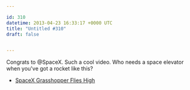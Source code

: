 ```yaml
---

id: 310
datetime: 2013-04-23 16:33:17 +0000 UTC
title: "Untitled #310"
draft: false


---
```


Congrats to @SpaceX. Such a cool video. Who needs a space elevator when you've got a rocket like this? 

 
 * [SpaceX Grasshopper Flies High](http://www.universetoday.com/101627/spacex-grasshopper-flies-high/)



